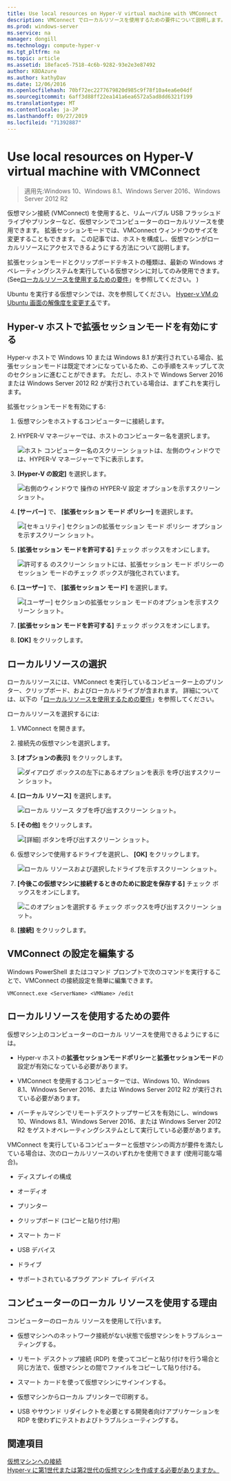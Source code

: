 ```yaml
---
title: Use local resources on Hyper-V virtual machine with VMConnect
description: VMConnect でローカルリソースを使用するための要件について説明します。
ms.prod: windows-server
ms.service: na
manager: dongill
ms.technology: compute-hyper-v
ms.tgt_pltfrm: na
ms.topic: article
ms.assetid: 18eface5-7518-4c6b-9282-93e2e3e87492
author: KBDAzure
ms.author: kathyDav
ms.date: 12/06/2016
ms.openlocfilehash: 70bf72ec2277679820d985c9f78f10a4ea6e04df
ms.sourcegitcommit: 6aff3d88ff22ea141a6ea6572a5ad8dd6321f199
ms.translationtype: MT
ms.contentlocale: ja-JP
ms.lasthandoff: 09/27/2019
ms.locfileid: "71392887"
---
```

# <a name="use-local-resources-on-hyper-v-virtual-machine-with-vmconnect"></a>Use local resources on Hyper-V virtual machine with VMConnect

>適用先:Windows 10、Windows 8.1、Windows Server 2016、Windows Server 2012 R2

仮想マシン接続 (VMConnect) を使用すると、リムーバブル USB フラッシュドライブやプリンターなど、仮想マシンでコンピューターのローカルリソースを使用できます。 拡張セッションモードでは、VMConnect ウィンドウのサイズを変更することもできます。 この記事では、ホストを構成し、仮想マシンがローカルリソースにアクセスできるようにする方法について説明します。

拡張セッションモードとクリップボードテキストの種類は、最新の Windows オペレーティングシステムを実行している仮想マシンに対してのみ使用できます。 \(See[ローカルリソースを使用するための要件](#requirements-for-using-local-resources)」を参照してください。 \) 

Ubuntu を実行する仮想マシンでは、次を参照してください。 [Hyper-v VM の Ubuntu 画面の解像度を変更する](https://blogs.msdn.microsoft.com/virtual_pc_guy/2014/09/19/changing-ubuntu-screen-resolution-in-a-hyper-v-vm/)です。 
  
## <a name="turn-on-enhanced-session-mode-on-a-hyper-v-host"></a>Hyper-v ホストで拡張セッションモードを有効にする  
Hyper-v ホストで Windows 10 または Windows 8.1 が実行されている場合、拡張セッションモードは既定でオンになっているため、この手順をスキップして次のセクションに進むことができます。 ただし、ホストで Windows Server 2016 または Windows Server 2012 R2 が実行されている場合は、まずこれを実行します。 
  
拡張セッションモードを有効にする:

1.  仮想マシンをホストするコンピューターに接続します。  
  
2.  HYPER-V マネージャーでは、ホストのコンピューター名を選択します。  
  
    ![ホスト コンピューター名のスクリーン ショットは、左側のウィンドウでは、HYPER-V マネージャーで下に表示します。](media/Hyper-V-HyperVManager-HostNameSelected.png)  
  
3.  **[Hyper-V の設定]** を選択します。  
  
    ![右側のウィンドウで 操作の HYPER-V 設定 オプションを示すスクリーン ショット。](media/HyperV-ActionsHyperVSettings.png)  
  
4.  **[サーバー]** で、 **[拡張セッション モード ポリシー]** を選択します。  
  
    ![[セキュリティ] セクションの拡張セッション モード ポリシー オプションを示すスクリーン ショット。](media/Hyper-V-Settings-ServerEnhancedSessionModePolicy.png)  
  
5.  **[拡張セッション モードを許可する]** チェック ボックスをオンにします。  
  
    ![許可する のスクリーン ショットには、拡張セッション モード ポリシーのセッション モードのチェック ボックスが強化されています。](media/Hyper-V-Settings-EnhancedSessionModePolicyCheckBox.png)  
  
6.  **[ユーザー]** で、 **[拡張セッション モード]** を選択します。  
  
    ![[ユーザー] セクションの拡張セッション モードのオプションを示すスクリーン ショット。 ](media/Hyper-V-Settings-UserEnhancedSessionMode.png)  
  
7.  **[拡張セッション モードを許可する]** チェック ボックスをオンにします。  
  
8.  **[OK]** をクリックします。  
  
## <a name="choose-a-local-resource"></a>ローカルリソースの選択

ローカルリソースには、VMConnect を実行しているコンピューター上のプリンター、クリップボード、およびローカルドライブが含まれます。 詳細については、以下の「[ローカルリソースを使用するための要件](#requirements-for-using-local-resources)」を参照してください。  
  
ローカルリソースを選択するには:
  
1.  VMConnect を開きます。  
  
2.  接続先の仮想マシンを選択します。  
  
3.  **[オプションの表示]** をクリックします。  
  
    ![ダイアログ ボックスの左下にあるオプションを表示 を呼び出すスクリーン ショット。](media/HyperV-VMConnect-DisplayConfig.png)  
  
4.  **[ローカル リソース]** を選択します。  
  
    ![ローカル リソース タブを呼び出すスクリーン ショット。](media/HyperV-VMConnect-DisplayConfig-LocalResources.png)  
  
5.  **[その他]** をクリックします。  
  
    ![[詳細] ボタンを呼び出すスクリーン ショット。](media/HyperV-VMConnect-DisplayConfig-LocalResourcesMore.png)  
  
6.  仮想マシンで使用するドライブを選択し、 **[OK]** をクリックします。  
  
    ![ローカル リソースおよび選択したドライブを示すスクリーン ショット。](media/HyperV-VMConnect-Settings-LocalResourcesDrives.png)  
  
7.  **[今後この仮想マシンに接続するときのために設定を保存する]** チェック ボックスをオンにします。  
  
    ![このオプションを選択する チェック ボックスを呼び出すスクリーン ショット。](media/HyperV-VMConnect-SaveSettings.png)  
  
8.  **[接続]** をクリックします。  
  
## <a name="edit-vmconnect-settings"></a>VMConnect の設定を編集する

Windows PowerShell またはコマンド プロンプトで次のコマンドを実行することで、VMConnect の接続設定を簡単に編集できます。  
  
`VMConnect.exe <ServerName> <VMName> /edit`  
  
## <a name="requirements-for-using-local-resources"></a>ローカルリソースを使用するための要件

仮想マシン上のコンピューターのローカル リソースを使用できるようにするには。  
  
-   Hyper-v ホストの**拡張セッションモードポリシー**と**拡張セッションモード**の設定が有効になっている必要があります。  
  
-   VMConnect を使用するコンピューターでは、Windows 10、Windows 8.1、Windows Server 2016、または Windows Server 2012 R2 が実行されている必要があります。  
  
-   バーチャルマシンでリモートデスクトップサービスを有効にし、windows 10、Windows 8.1、Windows Server 2016、または Windows Server 2012 R2 をゲストオペレーティングシステムとして実行している必要があります。  
  
VMConnect を実行しているコンピューターと仮想マシンの両方が要件を満たしている場合は、次のローカルリソースのいずれかを使用できます (使用可能な場合)。  
  
-   ディスプレイの構成  
  
-   オーディオ
  
-   プリンター  
  
-   クリップボード (コピーと貼り付け用)  
  
-   スマート カード  
  
-   USB デバイス  
  
-   ドライブ  
  
-   サポートされているプラグ アンド プレイ デバイス  
  
## <a name="why-use-a-computers-local-resources"></a>コンピューターのローカル リソースを使用する理由
コンピューターのローカル リソースを使用して行います。  
  
-   仮想マシンへのネットワーク接続がない状態で仮想マシンをトラブルシューティングする。  
  
-   リモート デスクトップ接続 (RDP) を使ってコピーと貼り付けを行う場合と同じ方法で、仮想マシンとの間でファイルをコピーして貼り付ける。  
  
-   スマート カードを使って仮想マシンにサインインする。  
  
-   仮想マシンからローカル プリンターで印刷する。  
  
-   USB やサウンド リダイレクトを必要とする開発者向けアプリケーションを RDP を使わずにテストおよびトラブルシューティングする。  
  
## <a name="see-also"></a>関連項目  
[仮想マシンへの接続](https://technet.microsoft.com/library/cc742407.aspx)  
[Hyper-v に第1世代または第2世代の仮想マシンを作成する必要がありますか。](../plan/Should-I-create-a-generation-1-or-2-virtual-machine-in-Hyper-V.md)



